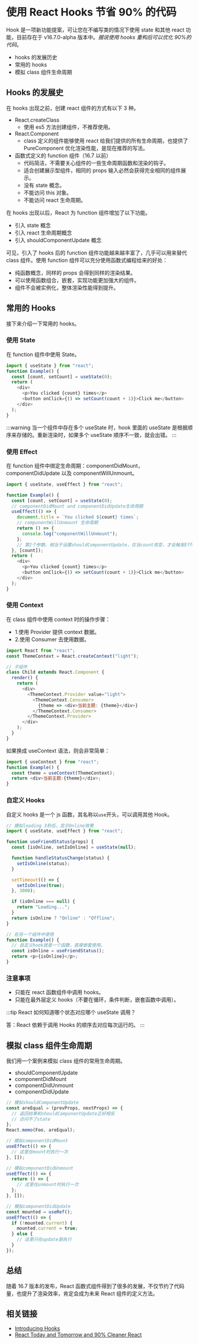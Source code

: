 # 使用 React Hooks 节省 90% 的代码

Hook 是一项新功能提案，可让您在不编写类的情况下使用 state 和其他 react 功能，目前存在于 v16.7.0-alpha 版本中。_据说使用 hooks 重构后可以优化 90%的代码_。

- hooks 的发展历史
- 常用的 hooks
- 模拟 class 组件生命周期

## Hooks 的发展史

在 hooks 出现之前，创建 react 组件的方式有以下 3 种。

- React.createClass
  - 使用 es5 方法创建组件，不推荐使用。
- React.Component
  - class 定义的组件能够使用 react 给我们提供的所有生命周期，也提供了 PureComponent 优化渲染性能，是现在推荐的写法。
- 函数式定义的 function 组件（16.7 以前）
  - 代码简洁，不需要关心组件的一些生命周期函数和渲染的钩子。
  - 适合创建展示型组件，相同的 props 输入必然会获得完全相同的组件展示。
  - 没有 state 概念。
  - 不能访问 this 对象。
  - 不能访问 react 生命周期。

在 hooks 出现以后，React 为 function 组件增加了以下功能。

- 引入 state 概念
- 引入 react 生命周期概念
- 引入 shouldComponentUpdate 概念

可见，引入了 hooks 后的 function 组件功能越来越丰富了，几乎可以用来替代 class 组件。使用 function 组件可以充分使用函数式编程给来的好处：

- 纯函数概念，同样的 props 会得到同样的渲染结果。
- 可以使用函数组合，嵌套，实现功能更加强大的组件。
- 组件不会被实例化，整体渲染性能得到提升。

## 常用的 Hooks

接下来介绍一下常用的 hooks。

### 使用 State

在 function 组件中使用 State。

```js
import { useState } from "react";
function Example() {
  const [count, setCount] = useState(0);
  return (
    <div>
      <p>You clicked {count} times</p>
      <button onClick={() => setCount(count + 1)}>Click me</button>
    </div>
  );
}
```

:::warning
当一个组件中存在多个 useState 时，hook 里面的 useState 是根据顺序来存储的。重新渲染时，如果多个 useState 顺序不一致，就会出错。
:::

### 使用 Effect

在 function 组件中绑定生命周期：componentDidMount，componentDidUpdate 以及 componentWillUnmount。

```js
import { useState, useEffect } from "react";

function Example() {
  const [count, setCount] = useState(0);
  // componentDidMount and componentDidUpdate生命周期
  useEffect(() => {
    document.title = `You clicked ${count} times`;
    // componentWillUnmount 生命周期
    return () => {
      console.log("componentWillUnmount");
    };
    // 第2个参数，相当于设置shouldComponentUpdate，仅当count改变，才会触发Effect
  }, [count]);
  return (
    <div>
      <p>You clicked {count} times</p>
      <button onClick={() => setCount(count + 1)}>Click me</button>
    </div>
  );
}
```

### 使用 Context

在 class 组件中使用 context 时的操作步骤：

- 1.使用 Provider 提供 context 数据。
- 2.使用 Consumer 去使用数据。

```js
import React from "react";
const ThemeContext = React.createContext("light");

// 子组件
class Child extends React.Component {
  render() {
    return (
      <div>
        <ThemeContext.Provider value="light">
          <ThemeContext.Consumer>
            {theme => <div>当前主题: {theme}</div>}
          </ThemeContext.Consumer>
        </ThemeContext.Provider>
      </div>
    );
  }
}
```

如果换成 useContext 语法，则会非常简单：

```js
import { useContext } from "react";
function Example() {
  const theme = useContext(ThemeContext);
  return <div>当前主题:{theme}</div>;
}
```

### 自定义 Hooks

自定义 hooks 是一个 js 函数，其名称以`use`开头，可以调用其他 Hook。

```js
// 模拟loading 3秒后，显示Online效果
import { useState, useEffect } from "react";

function useFriendStatus(props) {
  const [isOnline, setIsOnline] = useState(null);

  function handleStatusChange(status) {
    setIsOnline(status);
  }

  setTimeout(() => {
    setIsOnline(true);
  }, 3000);

  if (isOnline === null) {
    return "Loading...";
  }
  return isOnline ? "Online" : "Offline";
}

// 在另一个组件中使用
function Example() {
  // 自定义hook就是一个函数，直接嵌套使用。
  const isOnline = useFriendStatus();
  return <p>{isOnline}</p>;
}
```

### 注意事项

- 只能在 react 函数组件中调用 hooks。
- 只能在最外层定义 hooks（不要在循环，条件判断，嵌套函数中调用）。

:::tip
React 如何知道哪个状态对应哪个 useState 调用？

答：React 依赖于调用 Hooks 的顺序去对应每次运行的。
:::

## 模拟 class 组件生命周期

我们用一个案例来模拟 class 组件的常用生命周期。

- shouldComponentUpdate
- componentDidMount
- componentDidUnmount
- componentDidUpdate

```js
// 模拟shouldComponentUpdate
const areEqual = (prevProps, nextProps) => {
  // 返回结果和shouldComponentUpdate正好相反
  // 访问不了state
};
React.memo(Foo, areEqual);

// 模拟componentDidMount
useEffect(() => {
  // 这里在mount时执行一次
}, []);

// 模拟componentDidUnmount
useEffect(() => {
  return () => {
    // 这里在unmount时执行一次
  };
}, []);

// 模拟componentDidUpdate
const mounted = useRef();
useEffect(() => {
  if (!mounted.current) {
    mounted.current = true;
  } else {
    // 这里只在update是执行
  }
});
```

## 总结

随着 16.7 版本的发布，React 函数式组件得到了很多的发展，不仅节约了代码量，也提升了渲染效率，肯定会成为未来 React 组件的定义方法。

## 相关链接

- [Introducing Hooks](https://reactjs.org/docs/hooks-intro.html)
- [React Today and Tomorrow and 90% Cleaner React](https://www.youtube.com/watch?v=dpw9EHDh2bM)
